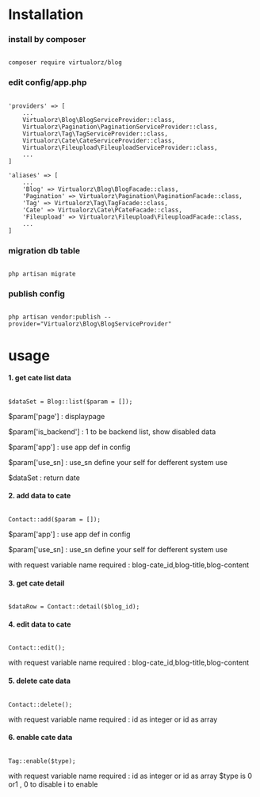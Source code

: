 # Installation #

### install by composer ###
<pre><code>
composer require virtualorz/blog
</code></pre>

### edit config/app.php ###
<pre><code>
'providers' => [
    ...
    Virtualorz\Blog\BlogServiceProvider::class,
    Virtualorz\Pagination\PaginationServiceProvider::class,
    Virtualorz\Tag\TagServiceProvider::class,
    Virtualorz\Cate\CateServiceProvider::class,
    Virtualorz\Fileupload\FileuploadServiceProvider::class,
    ...
]

'aliases' => [
    ...
    'Blog' => Virtualorz\Blog\BlogFacade::class,
    'Pagination' => Virtualorz\Pagination\PaginationFacade::class,
    'Tag' => Virtualorz\Tag\TagFacade::class,
    'Cate' => Virtualorz\Cate\PCateFacade::class,
    'Fileupload' => Virtualorz\Fileupload\FileuploadFacade::class,
    ...
]
</code></pre>

### migration db table ###
<pre><code>
php artisan migrate
</code></pre>

### publish config ###
<pre><code>
php artisan vendor:publish --provider="Virtualorz\Blog\BlogServiceProvider"
</code></pre>


# usage #
#### 1. get cate list data ####
<pre><code>
$dataSet = Blog::list($param = []);
</code></pre>
$param['page'] : displaypage 


$param['is_backend'] : 1 to be backend list, show disabled data 


$param['app'] : use app def in config 


$param['use_sn] : use_sn define your self for defferent system use


$dataSet : return date

#### 2. add data to cate ####
<pre><code>
Contact::add($param = []);
</code></pre>
$param['app'] : use app def in config 


$param['use_sn] : use_sn define your self for defferent system use


with request variable name required : blog-cate_id,blog-title,blog-content

#### 3. get cate detail ####
<pre><code>
$dataRow = Contact::detail($blog_id);
</code></pre>

#### 4. edit data to cate ####
<pre><code>
Contact::edit();
</code></pre>
with request variable name required : blog-cate_id,blog-title,blog-content

#### 5. delete cate data ####
<pre><code>
Contact::delete();
</code></pre>
with request variable name required : id as integer or id as array

#### 6. enable cate data ####
<pre><code>
Tag::enable($type);
</code></pre>
with request variable name required : id as integer or id as array
$type is 0 or1 , 0 to disable i to enable




